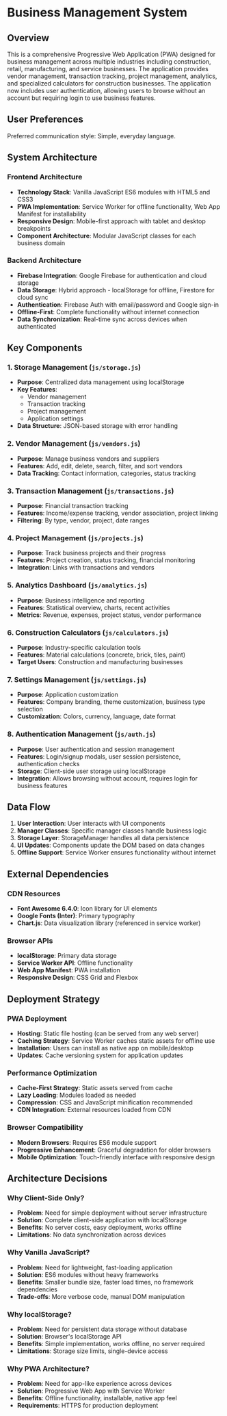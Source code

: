 # Business Management System

## Overview

This is a comprehensive Progressive Web Application (PWA) designed for business management across multiple industries including construction, retail, manufacturing, and service businesses. The application provides vendor management, transaction tracking, project management, analytics, and specialized calculators for construction businesses. The application now includes user authentication, allowing users to browse without an account but requiring login to use business features.

## User Preferences

Preferred communication style: Simple, everyday language.

## System Architecture

### Frontend Architecture
- **Technology Stack**: Vanilla JavaScript ES6 modules with HTML5 and CSS3
- **PWA Implementation**: Service Worker for offline functionality, Web App Manifest for installability
- **Responsive Design**: Mobile-first approach with tablet and desktop breakpoints
- **Component Architecture**: Modular JavaScript classes for each business domain

### Backend Architecture
- **Firebase Integration**: Google Firebase for authentication and cloud storage
- **Data Storage**: Hybrid approach - localStorage for offline, Firestore for cloud sync
- **Authentication**: Firebase Auth with email/password and Google sign-in
- **Offline-First**: Complete functionality without internet connection
- **Data Synchronization**: Real-time sync across devices when authenticated

## Key Components

### 1. Storage Management (`js/storage.js`)
- **Purpose**: Centralized data management using localStorage
- **Key Features**: 
  - Vendor management
  - Transaction tracking
  - Project management
  - Application settings
- **Data Structure**: JSON-based storage with error handling

### 2. Vendor Management (`js/vendors.js`)
- **Purpose**: Manage business vendors and suppliers
- **Features**: Add, edit, delete, search, filter, and sort vendors
- **Data Tracking**: Contact information, categories, status tracking

### 3. Transaction Management (`js/transactions.js`)
- **Purpose**: Financial transaction tracking
- **Features**: Income/expense tracking, vendor association, project linking
- **Filtering**: By type, vendor, project, date ranges

### 4. Project Management (`js/projects.js`)
- **Purpose**: Track business projects and their progress
- **Features**: Project creation, status tracking, financial monitoring
- **Integration**: Links with transactions and vendors

### 5. Analytics Dashboard (`js/analytics.js`)
- **Purpose**: Business intelligence and reporting
- **Features**: Statistical overview, charts, recent activities
- **Metrics**: Revenue, expenses, project status, vendor performance

### 6. Construction Calculators (`js/calculators.js`)
- **Purpose**: Industry-specific calculation tools
- **Features**: Material calculations (concrete, brick, tiles, paint)
- **Target Users**: Construction and manufacturing businesses

### 7. Settings Management (`js/settings.js`)
- **Purpose**: Application customization
- **Features**: Company branding, theme customization, business type selection
- **Customization**: Colors, currency, language, date format

### 8. Authentication Management (`js/auth.js`)
- **Purpose**: User authentication and session management
- **Features**: Login/signup modals, user session persistence, authentication checks
- **Storage**: Client-side user storage using localStorage
- **Integration**: Allows browsing without account, requires login for business features

## Data Flow

1. **User Interaction**: User interacts with UI components
2. **Manager Classes**: Specific manager classes handle business logic
3. **Storage Layer**: StorageManager handles all data persistence
4. **UI Updates**: Components update the DOM based on data changes
5. **Offline Support**: Service Worker ensures functionality without internet

## External Dependencies

### CDN Resources
- **Font Awesome 6.4.0**: Icon library for UI elements
- **Google Fonts (Inter)**: Primary typography
- **Chart.js**: Data visualization library (referenced in service worker)

### Browser APIs
- **localStorage**: Primary data storage
- **Service Worker API**: Offline functionality
- **Web App Manifest**: PWA installation
- **Responsive Design**: CSS Grid and Flexbox

## Deployment Strategy

### PWA Deployment
- **Hosting**: Static file hosting (can be served from any web server)
- **Caching Strategy**: Service Worker caches static assets for offline use
- **Installation**: Users can install as native app on mobile/desktop
- **Updates**: Cache versioning system for application updates

### Performance Optimization
- **Cache-First Strategy**: Static assets served from cache
- **Lazy Loading**: Modules loaded as needed
- **Compression**: CSS and JavaScript minification recommended
- **CDN Integration**: External resources loaded from CDN

### Browser Compatibility
- **Modern Browsers**: Requires ES6 module support
- **Progressive Enhancement**: Graceful degradation for older browsers
- **Mobile Optimization**: Touch-friendly interface with responsive design

## Architecture Decisions

### Why Client-Side Only?
- **Problem**: Need for simple deployment without server infrastructure
- **Solution**: Complete client-side application with localStorage
- **Benefits**: No server costs, easy deployment, works offline
- **Limitations**: No data synchronization across devices

### Why Vanilla JavaScript?
- **Problem**: Need for lightweight, fast-loading application
- **Solution**: ES6 modules without heavy frameworks
- **Benefits**: Smaller bundle size, faster load times, no framework dependencies
- **Trade-offs**: More verbose code, manual DOM manipulation

### Why localStorage?
- **Problem**: Need for persistent data storage without database
- **Solution**: Browser's localStorage API
- **Benefits**: Simple implementation, works offline, no server required
- **Limitations**: Storage size limits, single-device access

### Why PWA Architecture?
- **Problem**: Need for app-like experience across devices
- **Solution**: Progressive Web App with Service Worker
- **Benefits**: Offline functionality, installable, native app feel
- **Requirements**: HTTPS for production deployment